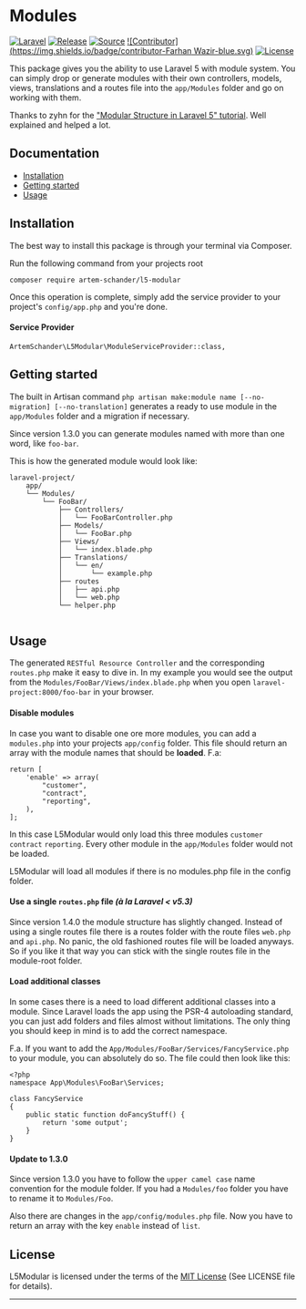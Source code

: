 # Modules
[![Laravel](https://img.shields.io/badge/laravel-5-orange.svg)](http://laravel.com)
[![Release](https://poser.pugx.org/artem-schander/l5-modular/v/stable)](https://github.com/Artem-Schander/L5Modular/releases)
[![Source](https://img.shields.io/badge/source-Artem_Schander-blue.svg)](https://github.com/Artem-Schander/L5Modular)
[![Contributor](https://img.shields.io/badge/contributor-Farhan Wazir-blue.svg)](https://github.com/farhanwazir)
[![License](https://poser.pugx.org/artem-schander/l5-modular/license)](https://packagist.org/packages/artem-schander/l5-modular)

This package gives you the ability to use Laravel 5 with module system.
You can simply drop or generate modules with their own controllers, models, views, translations and a routes file into the `app/Modules` folder and go on working with them.

Thanks to zyhn for the ["Modular Structure in Laravel 5" tutorial](http://ziyahanalbeniz.blogspot.com.tr/2015/03/modular-structure-in-laravel-5.html). Well explained and helped a lot.

## Documentation

* [Installation](#installation)
* [Getting started](#getting-started)
* [Usage](#usage)


<a name="installation"></a>
## Installation

The best way to install this package is through your terminal via Composer.

Run the following command from your projects root
```
composer require artem-schander/l5-modular
```
Once this operation is complete, simply add the service provider to your project's `config/app.php` and you're done.

#### Service Provider
```
ArtemSchander\L5Modular\ModuleServiceProvider::class,
```

<a name="getting-started"></a>
## Getting started

The built in Artisan command `php artisan make:module name [--no-migration] [--no-translation]` generates a ready to use module in the `app/Modules` folder and a migration if necessary.

Since version 1.3.0 you can generate modules named with more than one word, like `foo-bar`.

This is how the generated module would look like:
```
laravel-project/
    app/
    └── Modules/
        └── FooBar/
            ├── Controllers/
            │   └── FooBarController.php
            ├── Models/
            │   └── FooBar.php
            ├── Views/
            │   └── index.blade.php
            ├── Translations/
            │   └── en/
            │       └── example.php
            ├── routes
            │   ├── api.php
            │   └── web.php
            └── helper.php
                
```

<a name="usage"></a>
## Usage

The generated `RESTful Resource Controller` and the corresponding `routes.php` make it easy to dive in. In my example you would see the output from the `Modules/FooBar/Views/index.blade.php` when you open `laravel-project:8000/foo-bar` in your browser.


#### Disable modules
In case you want to disable one ore more modules, you can add a `modules.php` into your projects `app/config` folder. This file should return an array with the module names that should be **loaded**.
F.a:
```
return [
    'enable' => array(
        "customer",
        "contract",
        "reporting",
    ),
];
```
In this case L5Modular would only load this three modules `customer` `contract` `reporting`. Every other module in the `app/Modules` folder would not be loaded.

L5Modular will load all modules if there is no modules.php file in the config folder.

#### Use a single `routes.php` file *(à la Laravel < v5.3)*

Since version 1.4.0 the module structure has slightly changed. Instead of using a single routes file there is a routes folder with the route files `web.php` and `api.php`. No panic, the old fashioned routes file will be loaded anyways. So if you like it that way you can stick with the single routes file in the module-root folder.

#### Load additional classes

In some cases there is a need to load different additional classes into a module. Since Laravel loads the app using the PSR-4 autoloading standard, you can just add folders and files almost without limitations. The only thing you should keep in mind is to add the correct namespace.

F.a. If you want to add the `App/Modules/FooBar/Services/FancyService.php` to your module, you can absolutely do so. The file could then look like this:
```
<?php 
namespace App\Modules\FooBar\Services;

class FancyService 
{
    public static function doFancyStuff() {
        return 'some output';
    } 
}

```

#### Update to 1.3.0

Since version 1.3.0 you have to follow the `upper camel case` name convention for the module folder. If you had a `Modules/foo` folder you have to rename it to `Modules/Foo`. 

Also there are changes in the `app/config/modules.php` file. Now you have to return an array with the key `enable` instead of `list`.


## License

L5Modular is licensed under the terms of the [MIT License](http://opensource.org/licenses/MIT)
(See LICENSE file for details).

---
